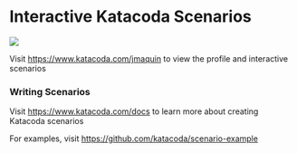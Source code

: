 # Interactive Katacoda Scenarios

[![](http://shields.katacoda.com/katacoda/jmaquin/count.svg)](https://www.katacoda.com/jmaquin "Get your profile on Katacoda.com")

Visit https://www.katacoda.com/jmaquin to view the profile and interactive scenarios

### Writing Scenarios
Visit https://www.katacoda.com/docs to learn more about creating Katacoda scenarios

For examples, visit https://github.com/katacoda/scenario-example
